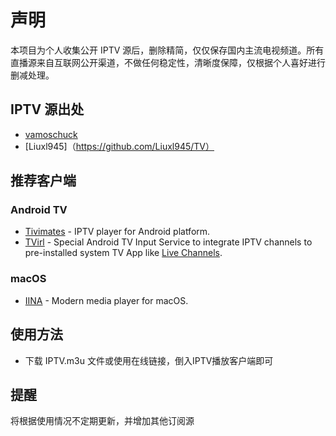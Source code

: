 # 声明

本项目为个人收集公开 IPTV 源后，删除精简，仅仅保存国内主流电视频道。所有直播源来自互联网公开渠道，不做任何稳定性，清晰度保障，仅根据个人喜好进行删减处理。

## IPTV 源出处

- [vamoschuck](https://github.com/vamoschuck/TV/blob/main/M3U)
- [Liuxl945]（https://github.com/Liuxl945/TV）

## 推荐客户端

### Android TV

- [Tivimates](https://tivimates.com)  - IPTV player for Android platform.
- [TVirl](https://play.google.com/store/apps/details?id=by.stari4ek.tvirl) - Special Android TV Input Service to integrate IPTV channels to pre-installed system TV App like [Live Channels](https://play.google.com/store/apps/details?id=com.google.android.tv).


### macOS
    
- [IINA](https://iina.io/) - Modern media player for macOS.


## 使用方法

- 下载 IPTV.m3u 文件或使用在线链接，倒入IPTV播放客户端即可


## 提醒

将根据使用情况不定期更新，并增加其他订阅源
